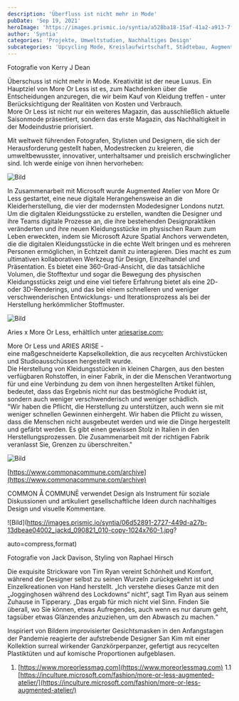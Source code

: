 ```yaml
---
description: 'Überfluss ist nicht mehr in Mode'
pubDate: 'Sep 19, 2021'
heroImage: 'https://images.prismic.io/syntia/a528ba18-15af-41a2-a913-7f166bd85850_san_kim_layout_04-jp-1v3-2048x1289-1.jpg?auto=compress,format'
author: 'Syntia'
categories: 'Projekte, Umweltstudien, Nachhaltiges Design'
subcategories: 'Upcycling Mode, Kreislaufwirtschaft, Städtebau, Augmented Reality'
---
```


Fotografie von Kerry J Dean

Überschuss ist nicht mehr in Mode. Kreativität ist der neue Luxus. Ein Hauptziel von More Or Less ist es, zum Nachdenken über die Entscheidungen anzuregen, die wir beim Kauf von Kleidung treffen - unter Berücksichtigung der Realitäten von Kosten und Verbrauch.  
More Or Less ist nicht nur ein weiteres Magazin, das ausschließlich aktuelle Saisonmode präsentiert, sondern das erste Magazin, das Nachhaltigkeit in der Modeindustrie priorisiert.

Mit weltweit führenden Fotografen, Stylisten und Designern, die sich der Herausforderung gestellt haben, Modestrecken zu kreieren, die umweltbewusster, innovativer, unterhaltsamer und preislich erschwinglicher sind. Ich werde einige von ihnen hervorheben:

![Bild](https://images.prismic.io/syntia/660af314-8dc4-438a-a6aa-cc09513ac68d_mol-breakout-phoebe-app-1-1067x600-1.jpg?auto=compress,format)

In Zusammenarbeit mit Microsoft wurde Augmented Atelier von More Or Less gestartet, eine neue digitale Herangehensweise an die Kleiderherstellung, die vier der modernsten Modedesigner Londons nutzt.  
Um die digitalen Kleidungsstücke zu erstellen, wandten die Designer und ihre Teams digitale Prozesse an, die ihre bestehenden Designpraktiken veränderten und ihre neuen Kleidungsstücke im physischen Raum zum Leben erweckten, indem sie Microsoft Azure Spatial Anchors verwendeten, die die digitalen Kleidungsstücke in die echte Welt bringen und es mehreren Personen ermöglichen, in Echtzeit damit zu interagieren. Dies macht es zum ultimativen kollaborativen Werkzeug für Design, Einzelhandel und Präsentation. Es bietet eine 360-Grad-Ansicht, die das tatsächliche Volumen, die Stofftextur und sogar die Bewegung des physischen Kleidungsstücks zeigt und eine viel tiefere Erfahrung bietet als eine 2D- oder 3D-Renderings, und das bei einem schnelleren und weniger verschwenderischen Entwicklungs- und Iterationsprozess als bei der Herstellung herkömmlicher Stoffmuster.

![Bild](https://images.prismic.io/syntia/8b16d4b2-155e-4967-9779-de379d8d3973_subscribe-popup.jpg?auto=compress,format)

Aries x More Or Less, erhältlich unter [ariesarise.com](//ariesarise.com);

More Or Less und ARIES ARISE -  
eine maßgeschneiderte Kapselkollektion, die aus recycelten Archivstücken und Studioausschüssen hergestellt wurde.  
Die Herstellung von Kleidungsstücken in kleinen Chargen, aus den besten verfügbaren Rohstoffen, in einer Fabrik, in der die Menschen Verantwortung für und eine Verbindung zu dem von ihnen hergestellten Artikel fühlen, bedeutet, dass das Ergebnis nicht nur das bestmögliche Produkt ist, sondern auch weniger verschwenderisch und weniger schädlich.  
"Wir haben die Pflicht, die Herstellung zu unterstützen, auch wenn sie mit weniger schnellen Gewinnen einhergeht. Wir haben die Pflicht zu wissen, dass die Menschen nicht ausgebeutet werden und wie die Dinge hergestellt und gefärbt werden. Es gibt einen gewissen Stolz in Italien in den Herstellungsprozessen. Die Zusammenarbeit mit der richtigen Fabrik veranlasst Sie, Grenzen zu überschreiten."

![Bild](https://images.prismic.io/syntia/0c985207-bb6d-45a0-a23e-07749c1b89e0_ezgif-1-08d6b5d2108a.jpg?auto=compress,format)

[https://www.commonacommune.com/archive](https://www.commonacommune.com/archive)

COMMON Å COMMUNĒ verwendet Design als Instrument für soziale Diskussionen und artikuliert gesellschaftliche Ideen durch nachhaltiges Design und visuelle Kommentare.

![Bild](https://images.prismic.io/syntia/06d52891-2727-449d-a27b-13dbeae04002_jackd_090821_010-copy-1024x760-1.jpg?

auto=compress,format)

Fotografie von Jack Davison, Styling von Raphael Hirsch

Die exquisite Strickware von Tim Ryan vereint Schönheit und Komfort, während der Designer selbst zu seinen Wurzeln zurückgekehrt ist und Einzelkreationen von Hand herstellt. „Ich verstehe dieses Ganze mit den „Jogginghosen während des Lockdowns“ nicht“, sagt Tim Ryan aus seinem Zuhause in Tipperary. „Das ergab für mich nicht viel Sinn. Finden Sie überall, wo Sie können, etwas Aufregendes, auch wenn es nur darum geht, tagsüber etwas Glänzendes anzuziehen, um den Abwasch zu machen.“

Inspiriert von Bildern improvisierter Gesichtsmasken in den Anfangstagen der Pandemie reagierte der aufstrebende Designer San Kim mit einer Kollektion surreal wirkender Ganzkörperpanzer, gefertigt aus recycelten Plastiktüten und auf komische Proportionen aufgeblasen.

1. [https://www.moreorlessmag.com](https://www.moreorlessmag.com)
1.1 [https://inculture.microsoft.com/fashion/more-or-less-augmented-atelier/](https://inculture.microsoft.com/fashion/more-or-less-augmented-atelier/)